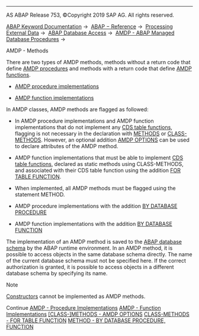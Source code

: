   

* * *

AS ABAP Release 753, ©Copyright 2019 SAP AG. All rights reserved.

[ABAP Keyword Documentation](javascript:call_link\('abenabap.htm'\)) →  [ABAP − Reference](javascript:call_link\('abenabap_reference.htm'\)) →  [Processing External Data](javascript:call_link\('abenabap_language_external_data.htm'\)) →  [ABAP Database Access](javascript:call_link\('abenabap_sql.htm'\)) →  [AMDP - ABAP Managed Database Procedures](javascript:call_link\('abenamdp.htm'\)) → 

AMDP - Methods

There are two types of AMDP methods, methods without a return code that define [AMDP procedures](javascript:call_link\('abenamdp_procedure_glosry.htm'\) "Glossary Entry") and methods with a return code that define [AMDP functions](javascript:call_link\('abenamdp_function_glosry.htm'\) "Glossary Entry").

-   [AMDP procedure implementations](javascript:call_link\('abenamdp_procedure_methods.htm'\))

-   [AMDP function implementations](javascript:call_link\('abenamdp_function_methods.htm'\))

In AMDP classes, AMDP methods are flagged as followed:

-   In AMDP procedure implementations and AMDP function implementations that do not implement any [CDS table functions](javascript:call_link\('abencds_table_function_glosry.htm'\) "Glossary Entry"), flagging is not necessary in the declaration with [METHODS](javascript:call_link\('abapmethods.htm'\)) or [CLASS-METHODS](javascript:call_link\('abapclass-methods.htm'\)). However, an optional addition [AMDP OPTIONS](javascript:call_link\('abapmethods_amdp_options.htm'\)) can be used to declare attributes of the AMDP method.

-   AMDP function implementations that must be able to implement [CDS table functions](javascript:call_link\('abencds_table_function_glosry.htm'\) "Glossary Entry"), declared as static methods using CLASS-METHODS, and associated with their CDS table function using the addition [FOR TABLE FUNCTION](javascript:call_link\('abapclass-methods_for_tabfunc.htm'\)).

-   When implemented, all AMDP methods must be flagged using the statement METHOD.

-   AMDP procedure implementations with the addition [BY DATABASE PROCEDURE](javascript:call_link\('abapmethod_by_db_proc.htm'\))

-   AMDP function implementations with the addition [BY DATABASE FUNCTION](javascript:call_link\('abapmethod_by_db_proc.htm'\))

The implementation of an AMDP method is saved to the [ABAP database schema](javascript:call_link\('abenabap_db_schema_glosry.htm'\) "Glossary Entry") by the ABAP runtime environment. In an AMDP method, it is possible to access objects in the same database schema directly. The name of the current database schema must not be specified here. If the correct authorization is granted, it is possible to access objects in a different database schema by specifying its name.

Note

[Constructors](javascript:call_link\('abenconstructor_glosry.htm'\) "Glossary Entry") cannot be implemented as AMDP methods.

Continue
[AMDP - Procedure Implementations](javascript:call_link\('abenamdp_procedure_methods.htm'\))
[AMDP - Function Implementations](javascript:call_link\('abenamdp_function_methods.htm'\))
[\[CLASS-\]METHODS - AMDP OPTIONS](javascript:call_link\('abapmethods_amdp_options.htm'\))
[CLASS-METHODS - FOR TABLE FUNCTION](javascript:call_link\('abapclass-methods_for_tabfunc.htm'\))
[METHOD - BY DATABASE PROCEDURE, FUNCTION](javascript:call_link\('abapmethod_by_db_proc.htm'\))